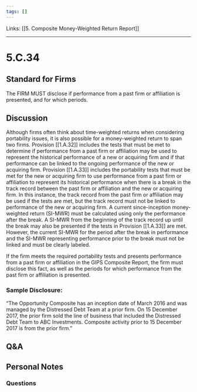 ```yaml
---
tags: []
---
```

Links: [[5. Composite Money-Weighted Return Report]]
___
# 5.C.34
## Standard for Firms
The FIRM MUST disclose if performance from a past firm or affiliation is presented, and for which periods.
## Discussion
Although firms often think about time-weighted returns when considering portability issues, it is also possible for a money-weighted return to span two firms. Provision [[1.A.32]] includes the tests that must be met to determine if performance from a past firm or affiliation may be used to represent the historical performance of a new or acquiring firm and if that performance can be linked to the ongoing performance of the new or acquiring firm. Provision [[1.A.33]] includes the portability tests that must be met for the new or acquiring firm to use performance from a past firm or affiliation to represent its historical performance when there is a break in the track record between the past firm or affiliation and the new or acquiring firm. In this instance, the track record from the past firm or affiliation may be used if the tests are met, but the track record must not be linked to performance of the new or acquiring firm. A current since-inception money-weighted return (SI-MWR) must be calculated using only the performance after the break. A SI-MWR from the beginning of the track record up until the break may also be presented if the tests in Provision [[1.A.33]] are met. However, the current SI-MWR for the period after the break in performance and the SI-MWR representing performance prior to the break must not be linked and must be clearly labeled.

If the firm meets the required portability tests and presents performance from a past firm or affiliation in the GIPS Composite Report, the firm must disclose this fact, as well as the periods for which performance from the past firm or affiliation is presented.
### Sample Disclosure:
“The Opportunity Composite has an inception date of March 2016 and was managed by the Distressed Debt Team at a prior firm. On 15 December 2017, the prior firm sold the line of business that included the Distressed Debt Team to ABC Investments. Composite activity prior to 15 December 2017 is from the prior firm.”
## Q&A

## Personal Notes

### Questions